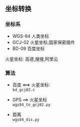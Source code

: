 ## 坐标转换 ##

### 坐标系 ###

- WGS-84 人类坐标
- GCJ-02 火星坐标,国家保密插件
- BD-09 百度坐标

火星坐标: 高德,搜搜,阿里云

### 算法 ###

- 百度 <==> 火星坐标:  
	`bd_gcj02.c`

- GPS ==> 火星坐标  
	`wgs84_to_gcj02.py`

- 距离  
	`wgs84_dis.py`
